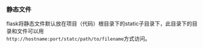 ###  静态文件   
   flask将静态文件默认放在项目（代码）根目录下的static子目录下，此目录下的目录和文件可以用  
   <code>http://hostname:port/statc/path/to/filename</code>方式访问。
